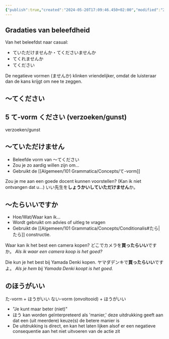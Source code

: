 ```yaml
---
{"publish":true,"created":"2024-05-20T17:09:46.450+02:00","modified":"2025-09-20T11:39:47.814+02:00","published":"2025-09-20T11:39:47.814+02:00","cssclasses":""}
---
```


## Gradaties van beleefdheid
Van het beleefdst naar casual:
- ていただけませんか・てくださいませんか
- てくれませんか
- てください

De negatieve vormen (ませんか) klinken vriendelijker, omdat de luisteraar dan de kans krijgt om nee te zeggen.

## ～てください
## 5	て-vorm ください (verzoeken/gunst)
verzoeken/gunst



## ～ていただけません
- Beleefde vorm van ～てください
- Zou je zo aardig willen zijn om...
- Gebruikt de [[Algemeen/101 Grammatica/Concepts/て-vorm]]

Zou je me aan een goede docent kunnen voorstellen? (Kan ik niet ontvangen dat u...)
いい先生を**しょうかいしていただけません**か。

## ～たらいいですか
- Hoe/Wat/Waar kan ik...
- Wordt gebruikt om advies of uitleg te vragen
- Gebruikt de [[Algemeen/101 Grammatica/Concepts/Conditionalis#たら\|たら]] constructie.

Waar kan ik het best een camera kopen?
どこでカメラを**買ったらいい**ですか。
*Als ik waar een camera koop is het goed?*

Die kun je het best bij Yamada Denki kopen.
ヤマダデンキで**買ったらいい**ですよ。
*Als je hem bij Yamada Denki koopt is het goed.*

## のほうがいい

た-vorm + ほうがいい
ない-vorm (onvoltooid) + ほうがいい

- "Je kunt maar beter (niet)"
- ほう kan worden geïnterpreteerd als 'manier,' deze uitdrukking geeft aan dat een (uit meerdere) keuze(s) de betere manier is
- De uitdrukking is direct, en kan het laten lijken alsof er een negatieve consequentie aan het niet uitvoeren van de actie zit
